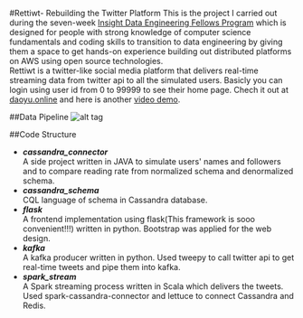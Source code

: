 #Rettiwt- Rebuilding the Twitter Platform
This is the project I carried out during the seven-week [Insight Data Engineering Fellows Program](http://http://www.insightdataengineering.com/) which is designed for people with strong knowledge of computer science fundamentals and coding skills to transition to data engineering by giving them a space to get hands-on experience building out distributed platforms on AWS using open source technologies.</br>
Rettiwt is a twitter-like social media platform that delivers real-time streaming data from twitter api to all the simulated users. Basicly you can login using user id from 0 to 99999 to see their home page. Chech it out at [daoyu.online](http://www.daoyu.online/) and here is another [video demo](https://youtu.be/mQ0-5NMxCAc).

##Data Pipeline
![alt tag](https://raw.githubusercontent.com/dytu0316/Rettiwt/master/data_pipeline.png)

##Code Structure
* ***cassandra_connector*** </br>
A side project written in JAVA to simulate users' names and followers and to compare reading rate from normalized schema and denormalized schema.
* ***cassandra_schema*** </br>
CQL language of schema in Cassandra database.
* ***flask*** </br>
A frontend implementation using flask(This framework is sooo convenient!!!) written in python. Bootstrap was applied for the web design.
* ***kafka*** </br>
A kafka producer written in python. Used tweepy to call twitter api to get real-time tweets and pipe them into kafka.
* ***spark_stream*** </br>
A Spark streaming process written in Scala which delivers the tweets. Used spark-cassandra-connector and lettuce to connect Cassandra and Redis.
